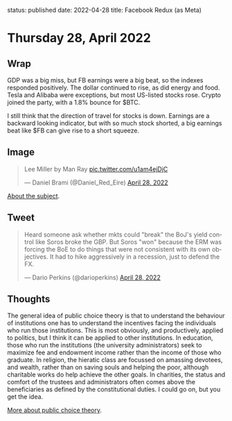 status: published
date: 2022-04-28
title: Facebook Redux (as Meta)

# Thursday 28, April 2022

## Wrap 

GDP was a big miss, but FB earnings were a big beat, so the indexes responded positively.
The dollar continued to rise, as did energy and food.
Tesla and Alibaba were exceptions, but most US-listed stocks rose.
Crypto joined the party, with a 1.8% bounce for $BTC.

I still think that the direction of travel for stocks is down. Earnings are a backward looking indicator, but with so much stock shorted, a big earnings beat like $FB can give rise to a short squeeze.

## Image

<blockquote class="twitter-tweet"><p lang="en" dir="ltr">Lee Miller by Man Ray <a href="https://t.co/u1am4ejDjC">pic.twitter.com/u1am4ejDjC</a></p>&mdash; Daniel Brami (@Daniel_Red_Eire) <a href="https://twitter.com/Daniel_Red_Eire/status/1519730400733667328?ref_src=twsrc%5Etfw">April 28, 2022</a></blockquote> <script async src="https://platform.twitter.com/widgets.js" charset="utf-8"></script> 

[About the subject](https://en.wikipedia.org/wiki/Lee_Miller).

## Tweet

<blockquote class="twitter-tweet"><p lang="en" dir="ltr">Heard someone ask whether mkts could &quot;break&quot; the BoJ&#39;s yield control like Soros broke the GBP. But Soros &quot;won&quot; because the ERM was forcing the BoE to do things that were not consistent with its own objectives. It had to hike aggressively in a recession, just to defend the FX.</p>&mdash; Dario Perkins (@darioperkins) <a href="https://twitter.com/darioperkins/status/1519751872919310338?ref_src=twsrc%5Etfw">April 28, 2022</a></blockquote> <script async src="https://platform.twitter.com/widgets.js" charset="utf-8"></script> 

## Thoughts

The general idea of public choice theory is that to understand the behaviour of institutions one has to understand the incentives facing the individuals who run those institutions.
This is most obviously, and productively, applied to politics, but I think it can be applied to other institutions.
In education, those who run the institutions (the university administrators) seek to maximize fee and endowment income 
rather than the income of those who graduate.
In religion, the hieratic class are focussed on amassing devotees, and wealth, rather than on saving souls and helping the poor, although charitable works do help achieve the other goals.
In charities, the status and comfort of the trustees and administrators often comes above the beneficiaries as 
defined by the constitutional duties.
I could go on, but you get the idea.

[More about public choice theory](https://www.encyclopedia.com/social-sciences/applied-and-social-sciences-magazines/public-choice-theory#:~:text=Public%20choice%20theory%20is%20a%20positive%20theory%20of,and%20relative%20bargaining%20power%20will%20affect%20government%20policies.).